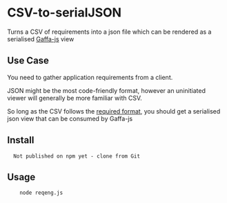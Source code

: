 # CSV-to-serialJSON

Turns a CSV of requirements into a json file which can be rendered as a serialised [Gaffa-js](https://github.com/gaffa-tape/gaffa-js) view

## Use Case

You need to gather application requirements from a client.

JSON might be the most code-friendly format, however an uninitiated viewer will generally be more familiar with CSV.

So long as the CSV follows the [required format](), you should get a serialised json view that can be consumed by Gaffa-js 

## Install

```
  Not published on npm yet - clone from Git
```

## Usage

```
	node reqeng.js
```


